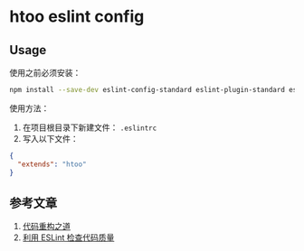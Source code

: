 # htoo eslint config

## Usage
使用之前必须安装：

```bash
npm install --save-dev eslint-config-standard eslint-plugin-standard eslint-plugin-promise eslint-plugin-import eslint-plugin-node
```

使用方法：
1. 在项目根目录下新建文件： `.eslintrc`
2. 写入以下文件：
```json
{
  "extends": "htoo"
}
```

## 参考文章
1. [代码重构之道](http://mp.weixin.qq.com/s/vn5BH51CK9F1EDq7gIDODQ)
2. [利用 ESLint 检查代码质量](http://morning.work/page/maintainable-nodejs/getting-started-with-eslint.html)